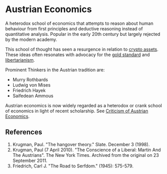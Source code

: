 # Austrian Economics
A heterodox school of economics that attempts to reason about human behaviour from first principles and deductive reasoning instead of quantitative analysis. Popular in the early 20th century but largely rejected by the modern academy. 

This school of thought has seen a resurgence in relation to [crypto assets](../cryptoasset.md). These ideas often resonates with advocacy for the [gold standard](../gold-standard.md) and [libertarianism](libertarianism.md).

Prominent Thinkers in the Austrian tradition are:

* Murry Rothbards
* Ludwig von Mises
* Friedrich Hayek
* Saifedean Ammous

Austrian economics is now widely regarded as a heterodox or crank school of economics in light of recent scholarship. See [Criticism of Austrian Economics](https://en.wikipedia.org/wiki/Austrian_School#Criticism).

## References
1. Krugman, Paul. "The hangover theory." Slate. December 3 (1998).
1. Krugman, Paul (7 April 2010). "The Conscience of a Liberal: Martin And The Austrians". The New York Times. Archived from the original on 23 September 2011. 
1. Friedrich, Carl J. "The Road to Serfdom." (1945): 575-579.